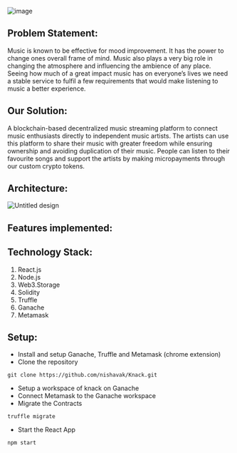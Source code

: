 ![image](https://user-images.githubusercontent.com/53979947/160265717-e63fbf2b-bdf6-47d2-90ad-38a4635b42e7.png)
## Problem Statement:
Music is known to be effective for mood improvement. It has the power to change ones overall frame of mind. Music also plays a very big role in changing the atmosphere and influencing the ambience of any place. Seeing how much of a great impact music has on everyone’s lives we need a stable service to fulfil a few requirements that would make listening to music a better experience.
## Our Solution:
A blockchain-based decentralized music streaming platform to connect music enthusiasts directly to independent music artists. The artists can use this platform to share their music with greater freedom while ensuring ownership and avoiding duplication of their music. People can listen to their favourite songs and support the artists by making micropayments through our custom crypto tokens.
## Architecture:
![Untitled design](https://user-images.githubusercontent.com/53979947/160265658-1ced9b83-712c-40b0-ba4e-d75be6b9ff8c.png)
## Features implemented:

## Technology Stack:
1. React.js
2. Node.js
3. Web3.Storage
4. Solidity
5. Truffle
6. Ganache
7. Metamask
## Setup:
- Install and setup Ganache, Truffle and Metamask (chrome extension)
- Clone the repository
``` 
git clone https://github.com/nishavak/Knack.git
```
- Setup a workspace of knack on Ganache
- Connect Metamask to the Ganache workspace
- Migrate the Contracts
```
truffle migrate
```
- Start the React App
```
npm start
```

  
